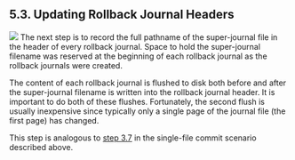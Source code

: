 ## 5\.3\.  Updating Rollback Journal Headers


![](images/ac/multi-2.gif)
The next step is to record the full pathname of the super\-journal file
in the header of every rollback journal. Space to hold the
super\-journal filename was reserved at the beginning of each rollback journal
as the rollback journals were created.


The content of each rollback journal is flushed to disk both before
and after the super\-journal filename is written into the rollback
journal header. It is important to do both of these flushes. Fortunately,
the second flush is usually inexpensive since typically only a single
page of the journal file (the first page) has changed.


This step is analogous to
[step 3\.7](#section_3_7) in the single\-file commit
scenario described above.


  


